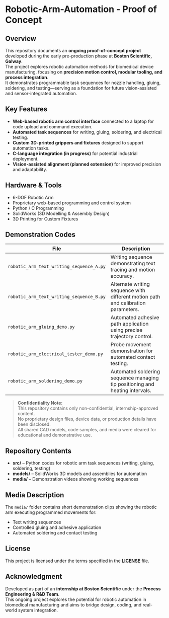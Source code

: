 # Robotic-Arm-Automation - Proof of Concept

## Overview
This repository documents an **ongoing proof-of-concept project** developed during the early pre-production phase at **Boston Scientific, Galway**.  
The project explores robotic automation methods for biomedical device manufacturing, focusing on **precision motion control, modular tooling, and process integration**.  
It demonstrates programmable task sequences for nozzle handling, gluing, soldering, and testing—serving as a foundation for future vision-assisted and sensor-integrated automation.

## Key Features
- **Web-based robotic arm control interface** connected to a laptop for code upload and command execution.  
- **Automated task sequences** for writing, gluing, soldering, and electrical testing.  
- **Custom 3D-printed grippers and fixtures** designed to support automation tasks.  
- **C-language integration (in progress)** for potential industrial deployment.  
- **Vision-assisted alignment (planned extension)** for improved precision and adaptability.  

## Hardware & Tools
- 6-DOF Robotic Arm  
- Proprietary web-based programming and control system  
- Python / C Programming  
- SolidWorks (3D Modelling & Assembly Design)  
- 3D Printing for Custom Fixtures  

## Demonstration Codes
| File | Description |
|------|--------------|
| `robotic_arm_text_writing_sequence_A.py` | Writing sequence demonstrating text tracing and motion accuracy. |
| `robotic_arm_text_writing_sequence_B.py` | Alternate writing sequence with different motion path and calibration parameters. |
| `robotic_arm_gluing_demo.py` | Automated adhesive path application using precise trajectory control. |
| `robotic_arm_electrical_tester_demo.py` | Probe movement demonstration for automated contact testing. |
| `robotic_arm_soldering_demo.py` | Automated soldering sequence managing tip positioning and heating intervals. |

> **Confidentiality Note:**  
> This repository contains only non-confidential, internship-approved content.  
> No proprietary design files, device data, or production details have been disclosed.  
> All shared CAD models, code samples, and media were cleared for educational and demonstrative use.

## Repository Contents
- **src/** – Python codes for robotic arm task sequences (writing, gluing, soldering, testing)
- **models/** – SolidWorks 3D models and assemblies for automation
- **media/** – Demonstration videos showing working sequences

## Media Description
The `media/` folder contains short demonstration clips showing the robotic arm executing programmed movements for:
- Text writing sequences  
- Controlled gluing and adhesive application  
- Automated soldering and contact testing  

## License  
This project is licensed under the terms specified in the **[LICENSE](./LICENSE)** file.  

## Acknowledgment
Developed as part of an **internship at Boston Scientific** under the **Process Engineering & R&D Team**.  
This ongoing project explores the potential for robotic automation in biomedical manufacturing and aims to bridge design, coding, and real-world system integration.
